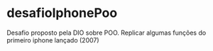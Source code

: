 # desafioIphonePoo
Desafio proposto pela DIO sobre POO. Replicar algumas funções do primeiro iphone lançado (2007)
